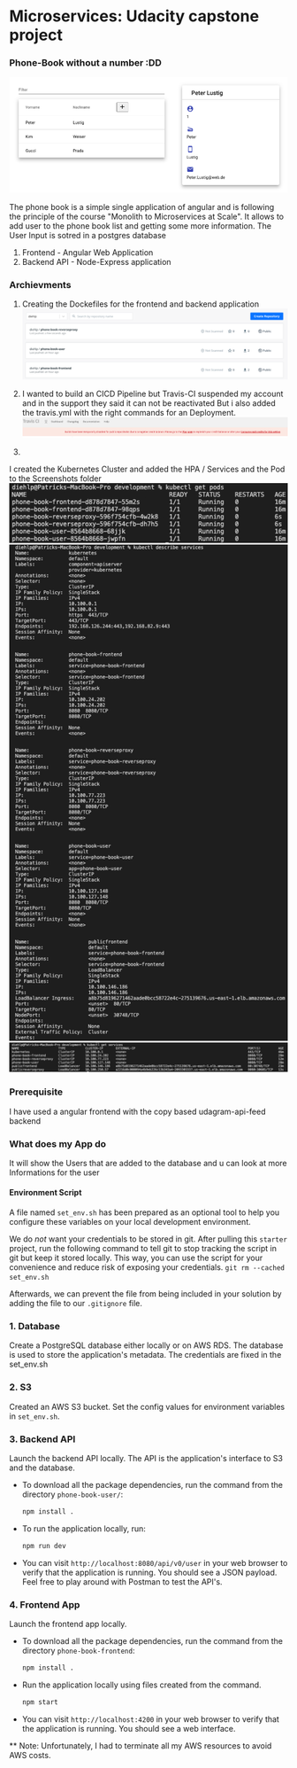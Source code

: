 # Microservices: Udacity capstone project

### Phone-Book without a number :DD

![ScreenShot](/screenshots/Frontend_Website.png)

The phone book is a simple single application of angular and is following the principle of the course "Monolith to Microservices at Scale". It allows to add user to the phone book list and getting some more information. The User Input is sotred in a postgres database
1. Frontend - Angular Web Application
2. Backend API - Node-Express application

### Archievments

1. Creating the Dockefiles for the frontend and backend application
![ScreenShot](/screenshots/DockerHub_Repos.png)

2. I wanted to build an CICD Pipeline but Travis-CI suspended my account and in the support they said it can not be reactivated
But i also added the travis.yml with the right commands for an Deployment.
![ScreenShot](/screenshots/Cannot_Use_Travis_Ci.png)

3. 
I created the Kubernetes Cluster and added the HPA / Services and the Pod to the Screenshots folder
![ScreenShot](/screenshots/get_pods.png)
![ScreenShot](/screenshots/kubectl_describe_services.png)
![ScreenShot](/screenshots/kubectl_get_services.png)


### Prerequisite
I have used a angular frontend with the copy based udagram-api-feed backend

### What does my App do
It will show the Users that are added to the database and u can look at more Informations for the user

#### Environment Script
A file named `set_env.sh` has been prepared as an optional tool to help you configure these variables on your local development environment.
 
We do _not_ want your credentials to be stored in git. After pulling this `starter` project, run the following command to tell git to stop tracking the script in git but keep it stored locally. This way, you can use the script for your convenience and reduce risk of exposing your credentials.
`git rm --cached set_env.sh`

Afterwards, we can prevent the file from being included in your solution by adding the file to our `.gitignore` file.

### 1. Database
Create a PostgreSQL database either locally or on AWS RDS. The database is used to store the application's metadata.
The credentials are fixed in the set_env.sh


### 2. S3
Created an AWS S3 bucket. Set the config values for environment variables in `set_env.sh`.

### 3. Backend API
Launch the backend API locally. The API is the application's interface to S3 and the database.

* To download all the package dependencies, run the command from the directory `phone-book-user/`:
    ```bash
    npm install .
    ```
* To run the application locally, run:
    ```bash
    npm run dev
    ```
* You can visit `http://localhost:8080/api/v0/user` in your web browser to verify that the application is running. You should see a JSON payload. Feel free to play around with Postman to test the API's.

### 4. Frontend App
Launch the frontend app locally.

* To download all the package dependencies, run the command from the directory `phone-book-frontend`:
    ```bash
    npm install .
    ```
* Run the application locally using files created from the command.
    ```bash
    npm start
    ```
* You can visit `http://localhost:4200` in your web browser to verify that the application is running. You should see a web interface.

** Note: Unfortunately, I had to terminate all my AWS resources to avoid AWS costs.

